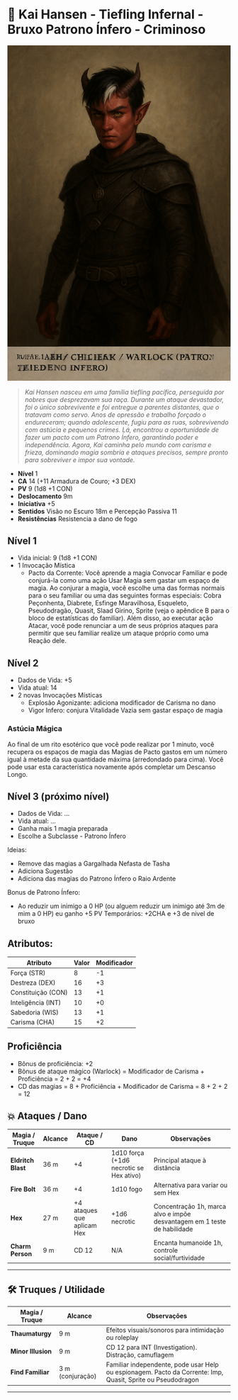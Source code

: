 # 🔮 Kai Hansen - Tiefling Infernal - Bruxo Patrono Ínfero - Criminoso

![Kai Hansen](kai-hansen-v1.png)

> _Kai Hansen nasceu em uma família tiefling pacífica, perseguida por nobres que desprezavam sua raça. Durante um ataque devastador, foi o único sobrevivente e foi entregue a parentes distantes, que o tratavam como servo. Anos de opressão e trabalho forçado o endureceram; quando adolescente, fugiu para as ruas, sobrevivendo com astúcia e pequenos crimes. Lá, encontrou a oportunidade de fazer um pacto com um Patrono Ínfero, garantindo poder e independência. Agora, Kai caminha pelo mundo com carisma e frieza, dominando magia sombria e ataques precisos, sempre pronto para sobreviver e impor sua vontade._

- **Nível** 1
- **CA** 14 (+11 Armadura de Couro; +3 DEX)
- **PV** 9 (1d8 +1 CON)
- **Deslocamento** 9m
- **Iniciativa** +5
- **Sentidos** Visão no Escuro 18m e Percepção Passiva 11
- **Resistências** Resistencia a dano de fogo

## Nível 1

- Vida inicial: 9 (1d8 +1 CON)
- 1 Invocação Mística
  - Pacto da Corrente: Você aprende a magia Convocar Familiar e pode conjurá-la como uma ação Usar Magia sem gastar um espaço
de magia. Ao conjurar a magia, você escolhe uma das formas normais para o seu familiar ou uma das seguintes formas especiais: Cobra Peçonhenta, Diabrete, Esfinge Maravilhosa, Esqueleto, Pseudodragão, Quasit, Slaad Girino, Sprite (veja o apêndice B para o bloco de estatísticas do familiar). Além disso, ao executar ação Atacar, você pode renunciar a um de seus próprios ataques para permitir que seu familiar realize um ataque próprio como uma Reação dele.

## Nível 2 

- Dados de Vida: +5
- Vida atual: 14
- 2 novas Invocações Místicas
  - Explosão Agonizante: adiciona modificador de Carisma no dano
  - Vigor Infero: conjura Vitalidade Vazia sem gastar espaço de magia  

### Astúcia Mágica

Ao final de um rito esotérico que você pode realizar por 1 minuto, você recupera os espaços de magia das Magias de Pacto gastos em um número igual à metade da sua quantidade máxima (arredondado para cima).
Você pode usar esta característica novamente após completar um Descanso Longo.

## Nível 3 (próximo nível)

- Dados de Vida: ...
- Vida atual: ...
- Ganha mais 1 magia preparada
- Escolhe a Subclasse - Patrono Ínfero

Ideias:
- Remove das magias a Gargalhada Nefasta de Tasha
- Adiciona Sugestão
- Adiciona das magias do Patrono Ínfero o Raio Ardente

Bonus de Patrono Ínfero:
- Ao reduzir um inimigo a 0 HP (ou alguem reduzir um inimigo até 3m de mim a 0 HP) eu ganho +5 PV Temporários: +2CHA e +3 de nivel de bruxo


## Atributos:

| Atributo           | Valor | Modificador                 |
| ------------------ | ----- | --------------------------- |
| Força (STR)        | 8     | -1                          |
| Destreza (DEX)     | 16    | +3 |
| Constituição (CON) | 13    | +1 |
| Inteligência (INT) | 10    | +0                          |
| Sabedoria (WIS)    | 13    | +1                          |
| Carisma (CHA)      | 15    | +2                          |

## Proficiência

- Bônus de proficiência: +2
- Bônus de ataque mágico (Warlock) = Modificador de Carisma + Proficiência = 2 + 2 = +4
- CD das magias = 8 + Proficiência + Modificador de Carisma = 8 + 2 + 2 = 12

## 💥 Ataques / Dano

| Magia / Truque | Alcance | Ataque / CD | Dano | Observações |
|----------------|--------|------------|------|------------|
| **Eldritch Blast** | 36 m | +4 | 1d10 força (+1d6 necrotic se Hex ativo) | Principal ataque à distância |
| **Fire Bolt** | 36 m | +4 | 1d10 fogo | Alternativa para variar ou sem Hex |
| **Hex** | 27 m | +4 ataques que aplicam Hex | +1d6 necrotic | Concentração 1h, marca alvo e impõe desvantagem em 1 teste de habilidade |
| **Charm Person** | 9 m | CD 12 | N/A | Encanta humanoide 1h, controle social/furtividade |

---

## 🛠 Truques / Utilidade

| Magia / Truque | Alcance | Observações |
|----------------|--------|------------|
| **Thaumaturgy** | 9 m | Efeitos visuais/sonoros para intimidação ou roleplay |
| **Minor Illusion** | 9 m | CD 12 para INT (Investigation). Distração, camuflagem |
| **Find Familiar** | 3 m (conjuração) | Familiar independente, pode usar Help ou espionagem. Pacto da Corrente: Imp, Quasit, Sprite ou Pseudodragon |

---



